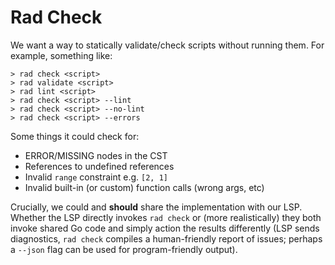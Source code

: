 # Rad Check

We want a way to statically validate/check scripts without running them. For example, something like:

```
> rad check <script>
> rad validate <script>
> rad lint <script>
> rad check <script> --lint
> rad check <script> --no-lint
> rad check <script> --errors
```

Some things it could check for:

- ERROR/MISSING nodes in the CST
- References to undefined references
- Invalid `range` constraint e.g. `[2, 1]`
- Invalid built-in (or custom) function calls (wrong args, etc)

Crucially, we could and **should** share the implementation with our LSP. Whether the LSP directly invokes `rad check`
or (more realistically) they both invoke shared Go code and simply action the results differently (LSP sends diagnostics,
`rad check` compiles a human-friendly report of issues; perhaps a `--json` flag can be used for program-friendly output).

